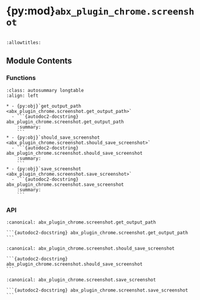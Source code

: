 # {py:mod}`abx_plugin_chrome.screenshot`

```{py:module} abx_plugin_chrome.screenshot
```

```{autodoc2-docstring} abx_plugin_chrome.screenshot
:allowtitles:
```

## Module Contents

### Functions

````{list-table}
:class: autosummary longtable
:align: left

* - {py:obj}`get_output_path <abx_plugin_chrome.screenshot.get_output_path>`
  - ```{autodoc2-docstring} abx_plugin_chrome.screenshot.get_output_path
    :summary:
    ```
* - {py:obj}`should_save_screenshot <abx_plugin_chrome.screenshot.should_save_screenshot>`
  - ```{autodoc2-docstring} abx_plugin_chrome.screenshot.should_save_screenshot
    :summary:
    ```
* - {py:obj}`save_screenshot <abx_plugin_chrome.screenshot.save_screenshot>`
  - ```{autodoc2-docstring} abx_plugin_chrome.screenshot.save_screenshot
    :summary:
    ```
````

### API

````{py:function} get_output_path()
:canonical: abx_plugin_chrome.screenshot.get_output_path

```{autodoc2-docstring} abx_plugin_chrome.screenshot.get_output_path
```
````

````{py:function} should_save_screenshot(link: archivebox.index.schema.Link, out_dir: typing.Optional[pathlib.Path] = None, overwrite: typing.Optional[bool] = False) -> bool
:canonical: abx_plugin_chrome.screenshot.should_save_screenshot

```{autodoc2-docstring} abx_plugin_chrome.screenshot.should_save_screenshot
```
````

````{py:function} save_screenshot(link: archivebox.index.schema.Link, out_dir: typing.Optional[pathlib.Path] = None, timeout: int = 60) -> archivebox.index.schema.ArchiveResult
:canonical: abx_plugin_chrome.screenshot.save_screenshot

```{autodoc2-docstring} abx_plugin_chrome.screenshot.save_screenshot
```
````
